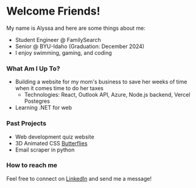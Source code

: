 # Welcome Friends!
My name is Alyssa and here are some things about me:
* Student Engineer @ FamilySearch
* Senior @ BYU-Idaho (Graduation: December 2024)
* I enjoy swimming, gaming, and coding

### What Am I Up To?
* Building a website for my mom's business to save her weeks of time when it comes time to do her taxes
  * Technologies: React, Outlook API, Azure, Node.js backend, Vercel Postegres
* Learning .NET for web

### Past Projects
* Web development quiz website
* 3D Animated CSS [Butterflies](https://codepen.io/al-ku/pen/GReJoKM)
* Email scraper in python

### How to reach me
Feel free to connect on [LinkedIn](www.linkedin.com/in/alyssa-k-7a9207206) and send me a message!

<!--
**lyssadk/lyssadk** is a ✨ _special_ ✨ repository because its `README.md` (this file) appears on your GitHub profile.

Here are some ideas to get you started:

- 🔭 I’m currently working on ...
- 🌱 I’m currently learning ...
- 👯 I’m looking to collaborate on ...
- 🤔 I’m looking for help with ...
- 💬 Ask me about ...
- 📫 How to reach me: ...
- 😄 Pronouns: ...
- ⚡ Fun fact: ...
-->
